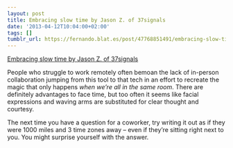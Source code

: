 ```yaml
---
layout: post
title: Embracing slow time by Jason Z. of 37signals
date: '2013-04-12T10:04:00+02:00'
tags: []
tumblr_url: https://fernando.blat.es/post/47768851491/embracing-slow-time-by-jason-z-of-37signals
---
```

[Embracing slow time by Jason Z. of 37signals](http://37signals.com/svn/posts/3502-embracing-slow-time)  

People who struggle to work remotely often bemoan the lack of in-person collaboration jumping from this tool to that tech in an effort to recreate the magic that only happens&nbsp;_when we’re all in the same room_. There are definitely advantages to face time, but too often it seems like facial expressions and waving arms are substituted for clear thought and courtesy.

The next time you have a question for a coworker, try writing it out as if they were 1000 miles and 3 time zones away – even if they’re sitting right next to you. You might surprise yourself with the answer.
